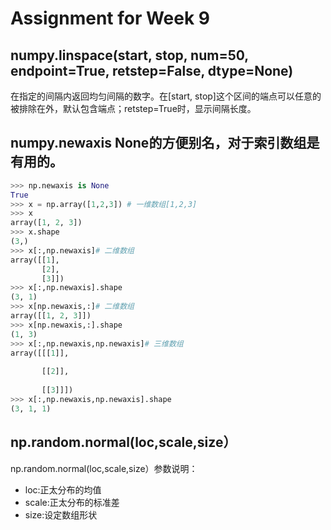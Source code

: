 # Assignment for Week 9
## numpy.linspace(start, stop, num=50, endpoint=True, retstep=False, dtype=None)
在指定的间隔内返回均匀间隔的数字。在[start, stop]这个区间的端点可以任意的被排除在外，默认包含端点；retstep=True时，显示间隔长度。  
## numpy.newaxis None的方便别名，对于索引数组是有用的。
```python
>>> np.newaxis is None
True
>>> x = np.array([1,2,3]) # 一维数组[1,2,3]
>>> x
array([1, 2, 3])
>>> x.shape
(3,)
>>> x[:,np.newaxis]# 二维数组
array([[1],
       [2],
       [3]])
>>> x[:,np.newaxis].shape
(3, 1)
>>> x[np.newaxis,:]# 二维数组
array([[1, 2, 3]])
>>> x[np.newaxis,:].shape
(1, 3)
>>> x[:,np.newaxis,np.newaxis]# 三维数组
array([[[1]],
 
       [[2]],
 
       [[3]]])
>>> x[:,np.newaxis,np.newaxis].shape
(3, 1, 1)
```
## np.random.normal(loc,scale,size）
np.random.normal(loc,scale,size）参数说明：  
* loc:正太分布的均值
* scale:正太分布的标准差
* size:设定数组形状
